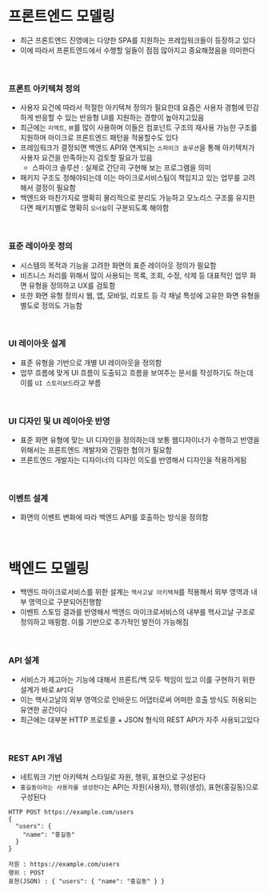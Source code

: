 # 프론트엔드 모델링

- 최근 프론트엔드 진영에는 다양한 SPA를 지원하는 프레임워크들이 등장하고 있다
- 이에 따라서 프론트엔드에서 수행할 일들이 점점 많아지고 중요해졌음을 의미한다

<br>

### 프론트 아키텍쳐 정의

- 사용자 요건에 따라서 적절한 아키텍쳐 정의가 필요한데 요즘은 사용자 경험에 민감하게 반응할 수 있는 반응형 UI를 지원하는 경향이 높아지고있음
- 최근에는 `리액트`, `뷰`를 많이 사용하며 이들은 컴포넌트 구조의 재사용 가능한 구조를 지원하며 마이크로 프론트엔드 패턴을 적용할수도 있다
- 프레임워크가 결정되면 백엔드 API와 연계되는 `스파이크 솔루션`을 통해 아키텍처가 사용자 요건을 만족하는지 검토할 필요가 있음
  - 스파이크 솔루션 : 실제로 간단히 구현해 보는 프로그램을 의미
- 패키지 구조도 정해야되는데 이는 마이크로서비스팀이 책임지고 있는 업무를 고려해서 결정이 필요함
- 백엔드와 마찬가지로 명확히 물리적으로 분리도 가능하고 모노리스 구조를 유지한다면 패키지별로 명확히 `오너쉽`이 구분되도록 해야함

<br>

### 표준 레이아웃 정의

- 시스템의 목적과 기능을 고려한 화면의 표준 레이아웃 정의가 필요함
- 비즈니스 처리를 위해서 많이 사용되는 목록, 조회, 수정, 삭제 등 대표적인 업무 화면 유형을 정의하고 UX를 검토함
- 또한 화면 유형 정의시 웹, 앱, 모바일, 리포트 등 각 채널 특성에 고유한 화면 유형을 별도로 정의도 가능함

<br>

### UI 레이아웃 설계

- 표준 유형을 기반으로 개별 UI 레이아웃을 정의함
- 업무 흐름에 맞게 UI 흐름이 도출되고 흐름을 보여주는 문서를 작성하기도 하는데 이를 `UI 스토리보드`라고 부름

<br>

### UI 디자인 및 UI 레이아웃 반영

- 표준 화면 유형에 맞는 UI 디자인을 정의하는데 보통 웹디자이너가 수행하고 반영을 위해서는 프론트엔드 개발자와 긴밀한 협의가 필요함
- 프론트엔드 개발자는 디자이너의 디자인 의도를 반영해서 디자인을 적용하게됨

<br>

### 이벤트 설계

- 화면의 이벤트 변화에 따라 백엔드 API를 호출하는 방식을 정의함

<br>

# 백엔드 모델링

- 백엔드 마이크로서비스를 위한 설계는 `헥사고날 아키텍쳐`를 적용해서 외부 영역과 내부 영역으로 구분되어진행함
- 이벤트 스토밍 결과를 반영해서 백엔드 마이크로서비스의 내부를 헥사고날 구조로 정의하고 매핑함. 이를 기반으로 추가적인 발전이 가능해짐

<br>

### API 설계

- 서비스가 제고아는 기능에 대해서 프론트/백 모두 책임이 있고 이를 구현하기 위한 설계가 바로 `API`다
- 이는 헥사고날의 외부 영역으로 인바운드 어댑터로써 어떠한 호출 방식도 허용되는 유연한 공간이다
- 최근에는 대부분 HTTP 프로토콜 + JSON 형식의 REST API가 자주 사용되고있다

<br>

### REST API 개념

- 네트워크 기반 아키텍쳐 스타일로 자원, 행위, 표현으로 구성된다
- `홍길동이라는 사용자를 생성한다`는 API는 자원(사용자), 행위(생성), 표현(홍길동)으로 구성된다

```
HTTP POST https://example.com/users
{
  "users": {
    "name": "홍길동"
  }
}

자원 : https://example.com/users
행위 : POST
표현(JSON) : { "users": { "name": "홍길동" } }
```
